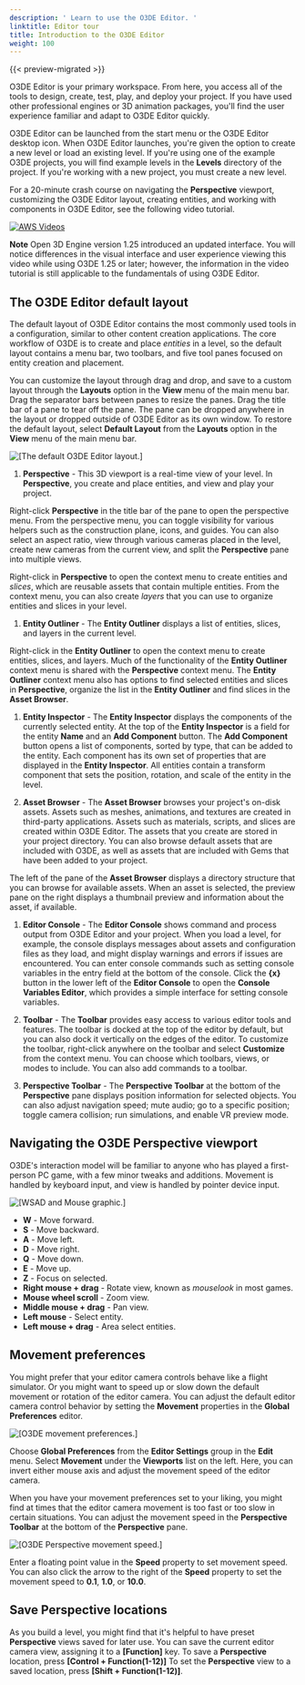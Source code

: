 ```yaml
---
description: ' Learn to use the O3DE Editor. '
linktitle: Editor tour
title: Introduction to the O3DE Editor
weight: 100
---
```


{{< preview-migrated >}}

O3DE Editor is your primary workspace\. From here, you access all of the tools to design, create, test, play, and deploy your project\. If you have used other professional engines or 3D animation packages, you'll find the user experience familiar and adapt to O3DE Editor quickly\.

O3DE Editor can be launched from the start menu or the O3DE Editor desktop icon\. When O3DE Editor launches, you're given the option to create a new level or load an existing level\. If you're using one of the example O3DE projects, you will find example levels in the **Levels** directory of the project\. If you're working with a new project, you must create a new level\.

For a 20\-minute crash course on navigating the **Perspective** viewport, customizing the O3DE Editor layout, creating entities, and working with components in O3DE Editor, see the following video tutorial\.

[![AWS Videos](https://img.youtube.com/vi/https://www.youtube.com/embed/E1NgI8urJ7o?rel=0/0.jpg)](http://www.youtube.com/watch?v=https://www.youtube.com/embed/E1NgI8urJ7o?rel=0)

**Note**
Open 3D Engine version 1\.25 introduced an updated interface\. You will notice differences in the visual interface and user experience viewing this video while using O3DE 1\.25 or later; however, the information in the video tutorial is still applicable to the fundamentals of using O3DE Editor\.

## The O3DE Editor default layout<a name="editor-default-layout"></a>

The default layout of O3DE Editor contains the most commonly used tools in a configuration, similar to other content creation applications\. The core workflow of O3DE is to create and place *entities* in a level, so the default layout contains a menu bar, two toolbars, and five tool panes focused on entity creation and placement\.

You can customize the layout through drag and drop, and save to a custom layout through the **Layouts** option in the **View** menu of the main menu bar\. Drag the separator bars between panes to resize the panes\. Drag the title bar of a pane to tear off the pane\. The pane can be dropped anywhere in the layout or dropped outside of O3DE Editor as its own window\. To restore the default layout, select **Default Layout** from the **Layouts** option in the **View** menu of the main menu bar\.

![\[The default O3DE Editor layout.\]](/images/welcomeguide/ui-editor-labeled-1.25.png)

1.  **Perspective** - This 3D viewport is a real\-time view of your level\. In **Perspective**, you create and place entities, and view and play your project\.

   Right\-click **Perspective** in the title bar of the pane to open the perspective menu\. From the perspective menu, you can toggle visibility for various helpers such as the construction plane, icons, and guides\. You can also select an aspect ratio, view through various cameras placed in the level, create new cameras from the current view, and split the **Perspective** pane into multiple views\.

   Right\-click in **Perspective** to open the context menu to create entities and *slices*, which are reusable assets that contain multiple entities\. From the context menu, you can also create *layers* that you can use to organize entities and slices in your level\.

1.  **Entity Outliner** - The **Entity Outliner** displays a list of entities, slices, and layers in the current level\.

   Right\-click in the **Entity Outliner** to open the context menu to create entities, slices, and layers\. Much of the functionality of the **Entity Outliner** context menu is shared with the **Perspective** context menu\. The **Entity Outliner** context menu also has options to find selected entities and slices in **Perspective**, organize the list in the **Entity Outliner** and find slices in the **Asset Browser**\.

1.  **Entity Inspector** - The **Entity Inspector** displays the components of the currently selected entity\. At the top of the **Entity Inspector** is a field for the entity **Name** and an **Add Component** button\. The **Add Component** button opens a list of components, sorted by type, that can be added to the entity\. Each component has its own set of properties that are displayed in the **Entity Inspector**\. All entities contain a transform component that sets the position, rotation, and scale of the entity in the level\.

1.  **Asset Browser** - The **Asset Browser** browses your project's on\-disk assets\. Assets such as meshes, animations, and textures are created in third\-party applications\. Assets such as materials, scripts, and slices are created within O3DE Editor\. The assets that you create are stored in your project directory\. You can also browse default assets that are included with O3DE, as well as assets that are included with Gems that have been added to your project\.

   The left of the pane of the **Asset Browser** displays a directory structure that you can browse for available assets\. When an asset is selected, the preview pane on the right displays a thumbnail preview and information about the asset, if available\.

1.  **Editor Console** - The **Editor Console** shows command and process output from O3DE Editor and your project\. When you load a level, for example, the console displays messages about assets and configuration files as they load, and might display warnings and errors if issues are encountered\. You can enter console commands such as setting console variables in the entry field at the bottom of the console\. Click the **\{x\}** button in the lower left of the **Editor Console** to open the **Console Variables Editor**, which provides a simple interface for setting console variables\.

1.  **Toolbar** - The **Toolbar** provides easy access to various editor tools and features\. The toolbar is docked at the top of the editor by default, but you can also dock it vertically on the edges of the editor\. To customize the toolbar, right\-click anywhere on the toolbar and select **Customize** from the context menu\. You can choose which toolbars, views, or modes to include\. You can also add commands to a toolbar\.

1.  **Perspective Toolbar** - The **Perspective Toolbar** at the bottom of the **Perspective** pane displays position information for selected objects\. You can also adjust navigation speed; mute audio; go to a specific position; toggle camera collision; run simulations, and enable VR preview mode\.

## Navigating the O3DE Perspective viewport<a name="navigation"></a>

O3DE's interaction model will be familiar to anyone who has played a first\-person PC game, with a few minor tweaks and additions\. Movement is handled by keyboard input, and view is handled by pointer device input\.

![\[WSAD and Mouse graphic.\]](/images/welcomeguide/wg-WASD.png)
+  **W** - Move forward\.
+  **S** - Move backward\.
+  **A** - Move left\.
+  **D** - Move right\.
+  **Q** - Move down\.
+  **E** - Move up\.
+  **Z** - Focus on selected\.
+  **Right mouse \+ drag** - Rotate view, known as *mouselook* in most games\.
+  **Mouse wheel scroll** - Zoom view\.
+  **Middle mouse \+ drag** - Pan view\.
+  **Left mouse** - Select entity\.
+  **Left mouse \+ drag** - Area select entities\.

## Movement preferences<a name="movement-preferences"></a>

You might prefer that your editor camera controls behave like a flight simulator\. Or you might want to speed up or slow down the default movement or rotation of the editor camera\. You can adjust the default editor camera control behavior by setting the **Movement** properties in the **Global Preferences** editor\.

![\[O3DE movement preferences.\]](/images/welcomeguide/ui-preferences-movement-1.25.png)

Choose **Global Preferences** from the **Editor Settings** group in the **Edit** menu\. Select **Movement** under the **Viewports** list on the left\. Here, you can invert either mouse axis and adjust the movement speed of the editor camera\.

When you have your movement preferences set to your liking, you might find at times that the editor camera movement is too fast or too slow in certain situations\. You can adjust the movement speed in the **Perspective Toolbar** at the bottom of the **Perspective** pane\.

![\[O3DE Perspective movement speed.\]](/images/welcomeguide/ui-camera-speed-1.25.png)

Enter a floating point value in the **Speed** property to set movement speed\. You can also click the arrow to the right of the **Speed** property to set the movement speed to **0\.1**, **1\.0**, or **10\.0**\.

## Save Perspective locations<a name="save-perspective-locations"></a>

As you build a level, you might find that it's helpful to have preset **Perspective** views saved for later use\. You can save the current editor camera view, assigning it to a **\[Function\]** key\. To save a **Perspective** location, press **\[Control \+ Function\(1\-12\)\]** To set the **Perspective** view to a saved location, press **\[Shift \+ Function\(1\-12\)\]**\.
